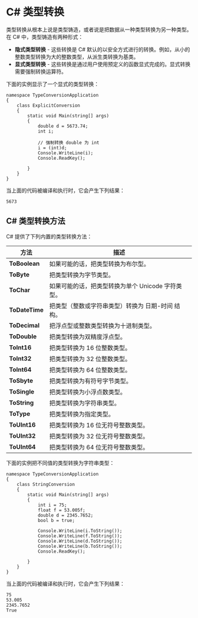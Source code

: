 
# C# 类型转换

类型转换从根本上说是类型铸造，或者说是把数据从一种类型转换为另一种类型。在 C# 中，类型铸造有两种形式：

*   **隐式类型转换** - 这些转换是 C# 默认的以安全方式进行的转换。例如，从小的整数类型转换为大的整数类型，从派生类转换为基类。
*   **显式类型转换** - 这些转换是通过用户使用预定义的函数显式完成的。显式转换需要强制转换运算符。

下面的实例显示了一个显式的类型转换：

```
namespace TypeConversionApplication
{
    class ExplicitConversion
    {
        static void Main(string[] args)
        {
            double d = 5673.74;
            int i;

            // 强制转换 double 为 int
            i = (int)d;
            Console.WriteLine(i);
            Console.ReadKey();

        }
    }
}

```

当上面的代码被编译和执行时，它会产生下列结果：

```
5673

```

## C# 类型转换方法

C# 提供了下列内置的类型转换方法：

| 方法 | 描述 |
| --- | --- |
| **ToBoolean** | 如果可能的话，把类型转换为布尔型。 |
| **ToByte** | 把类型转换为字节类型。 |
| **ToChar** | 如果可能的话，把类型转换为单个 Unicode 字符类型。 |
| **ToDateTime** | 把类型（整数或字符串类型）转换为 日期-时间 结构。 |
| **ToDecimal** | 把浮点型或整数类型转换为十进制类型。 |
| **ToDouble** | 把类型转换为双精度浮点型。 |
| **ToInt16** | 把类型转换为 16 位整数类型。 |
| **ToInt32** | 把类型转换为 32 位整数类型。 |
| **ToInt64** | 把类型转换为 64 位整数类型。 |
| **ToSbyte** | 把类型转换为有符号字节类型。 |
| **ToSingle** | 把类型转换为小浮点数类型。 |
| **ToString** | 把类型转换为字符串类型。 |
| **ToType** | 把类型转换为指定类型。 |
| **ToUInt16** | 把类型转换为 16 位无符号整数类型。 |
| **ToUInt32** | 把类型转换为 32 位无符号整数类型。 |
| **ToUInt64** | 把类型转换为 64 位无符号整数类型。 |

下面的实例把不同值的类型转换为字符串类型：

```
namespace TypeConversionApplication
{
    class StringConversion
    {
        static void Main(string[] args)
        {
            int i = 75;
            float f = 53.005f;
            double d = 2345.7652;
            bool b = true;

            Console.WriteLine(i.ToString());
            Console.WriteLine(f.ToString());
            Console.WriteLine(d.ToString());
            Console.WriteLine(b.ToString());
            Console.ReadKey();

        }
    }
}

```

当上面的代码被编译和执行时，它会产生下列结果：

```
75
53.005
2345.7652
True

```


